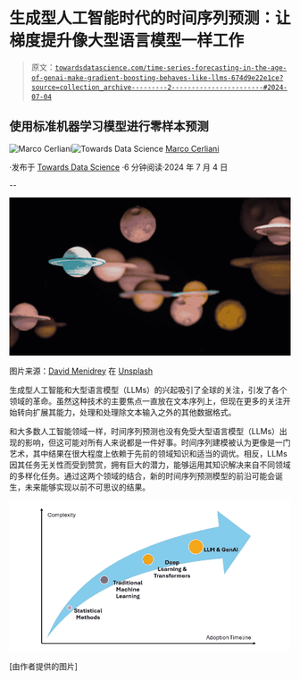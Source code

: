 # 生成型人工智能时代的时间序列预测：让梯度提升像大型语言模型一样工作

> 原文：[`towardsdatascience.com/time-series-forecasting-in-the-age-of-genai-make-gradient-boosting-behaves-like-llms-674d9e22e1ce?source=collection_archive---------2-----------------------#2024-07-04`](https://towardsdatascience.com/time-series-forecasting-in-the-age-of-genai-make-gradient-boosting-behaves-like-llms-674d9e22e1ce?source=collection_archive---------2-----------------------#2024-07-04)

## 使用标准机器学习模型进行零样本预测

[](https://medium.com/@cerlymarco?source=post_page---byline--674d9e22e1ce--------------------------------)![Marco Cerliani](https://medium.com/@cerlymarco?source=post_page---byline--674d9e22e1ce--------------------------------)[](https://towardsdatascience.com/?source=post_page---byline--674d9e22e1ce--------------------------------)![Towards Data Science](https://towardsdatascience.com/?source=post_page---byline--674d9e22e1ce--------------------------------) [Marco Cerliani](https://medium.com/@cerlymarco?source=post_page---byline--674d9e22e1ce--------------------------------)

·发布于 [Towards Data Science](https://towardsdatascience.com/?source=post_page---byline--674d9e22e1ce--------------------------------) ·6 分钟阅读·2024 年 7 月 4 日

--

![](img/ceb06c99955f15e354c0d7778da1f3f7.png)

图片来源：[David Menidrey](https://unsplash.com/@cazault?utm_source=medium&utm_medium=referral) 在 [Unsplash](https://unsplash.com/?utm_source=medium&utm_medium=referral)

生成型人工智能和大型语言模型（LLMs）的兴起吸引了全球的关注，引发了各个领域的革命。虽然这种技术的主要焦点一直放在文本序列上，但现在更多的关注开始转向扩展其能力，处理和处理除文本输入之外的其他数据格式。

和大多数人工智能领域一样，时间序列预测也没有免受大型语言模型（LLMs）出现的影响，但这可能对所有人来说都是一件好事。时间序列建模被认为更像是一门艺术，其中结果在很大程度上依赖于先前的领域知识和适当的调优。相反，LLMs 因其任务无关性而受到赞赏，拥有巨大的潜力，能够运用其知识解决来自不同领域的多样化任务。通过这两个领域的结合，新的时间序列预测模型的前沿可能会诞生，未来能够实现以前不可思议的结果。

![](img/b0435374fc806308f6b0d1b2eb8f1787.png)

[由作者提供的图片]

